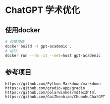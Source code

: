 # ChatGPT 学术优化

## 使用docker

``` sh
# 构建镜像
docker build -t gpt-academic .
# 运行
docker run --rm -it --net=host gpt-academic

```

## 参考项目
```
https://github.com/Python-Markdown/markdown
https://github.com/gradio-app/gradio
https://github.com/polarwinkel/mdtex2html
https://github.com/GaiZhenbiao/ChuanhuChatGPT
```
